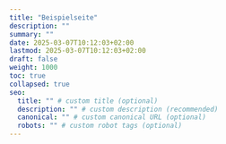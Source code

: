 ```yaml
---
title: "Beispielseite"
description: ""
summary: ""
date: 2025-03-07T10:12:03+02:00
lastmod: 2025-03-07T10:12:03+02:00
draft: false
weight: 1000
toc: true
collapsed: true
seo:
  title: "" # custom title (optional)
  description: "" # custom description (recommended)
  canonical: "" # custom canonical URL (optional)
  robots: "" # custom robot tags (optional)
---
```

